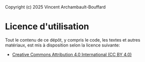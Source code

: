 Copyright (c) 2025 Vincent Archambault-Bouffard

# Licence d'utilisation
Tout le contenu de ce dépôt, y compris le code, les textes et autres matériaux,
est mis à disposition selon la licence suivante:
- [Creative Commons Attribution 4.0 International (CC BY 4.0)](https://creativecommons.org/licenses/by/4.0/deed.fr)
